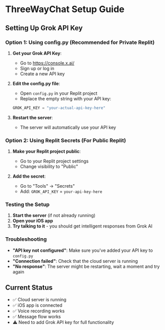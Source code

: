 # ThreeWayChat Setup Guide

## Setting Up Grok API Key

### Option 1: Using config.py (Recommended for Private Replit)

1. **Get your Grok API Key**:
   - Go to https://console.x.ai/
   - Sign up or log in
   - Create a new API key

2. **Edit the config.py file**:
   - Open `config.py` in your Replit project
   - Replace the empty string with your API key:
   ```python
   GROK_API_KEY = "your-actual-api-key-here"
   ```

3. **Restart the server**:
   - The server will automatically use your API key

### Option 2: Using Replit Secrets (For Public Replit)

1. **Make your Replit project public**:
   - Go to your Replit project settings
   - Change visibility to "Public"

2. **Add the secret**:
   - Go to "Tools" → "Secrets"
   - Add: `GROK_API_KEY` = `your-api-key-here`

### Testing the Setup

1. **Start the server** (if not already running)
2. **Open your iOS app**
3. **Try talking to it** - you should get intelligent responses from Grok AI

### Troubleshooting

- **"API key not configured"**: Make sure you've added your API key to `config.py`
- **"Connection failed"**: Check that the cloud server is running
- **"No response"**: The server might be restarting, wait a moment and try again

## Current Status

- ✅ Cloud server is running
- ✅ iOS app is connected
- ✅ Voice recording works
- ✅ Message flow works
- ⚠️ Need to add Grok API key for full functionality

